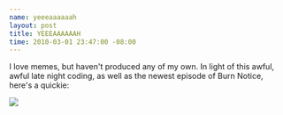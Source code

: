 ```yaml
--- 
name: yeeeaaaaaah
layout: post
title: YEEEAAAAAAH
time: 2010-03-01 23:47:00 -08:00
---
```

I love memes, but haven't produced any of my own.  In light of this awful, awful 
late night coding, as well as the newest episode of Burn Notice, here's
a quickie:

[![][1]][2]


   [1]: http://1.bp.blogspot.com/_3ys1dwfzc2w/S4zEKtkU2BI/AAAAAAAAAB4/TjjqnpkXvD8/s400/clojure-caruso.png
   [2]: http://1.bp.blogspot.com/_3ys1dwfzc2w/S4zEKtkU2BI/AAAAAAAAAB4/TjjqnpkXvD8/s1600-h/clojure-caruso.png

